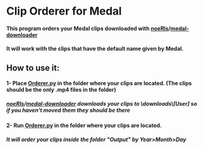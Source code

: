 # Clip Orderer for Medal
 
#### This program orders your Medal clips downloaded with [noeRls](https://github.com/noeRls)/[medal-downloader](https://github.com/noeRls/medal-downloader)
#### It will work with the clips that have the default name given by Medal.


## How to use it:
#### 1- Place [Orderer.py](../master/Orderer.py) in the folder where your clips are located. (The clips should be the only .mp4 files in the folder)
##### [noeRls](https://github.com/noeRls)/[medal-downloader](https://github.com/noeRls/medal-downloader) downloads your clips to _\downloads\\\[User]_ so if you haven't moved them they should be there

#### 2- Run [Orderer.py](../master/Orderer.py) in the folder where your clips are located.
##### It will order your clips inside the folder "Output" by Year>Month>Day
